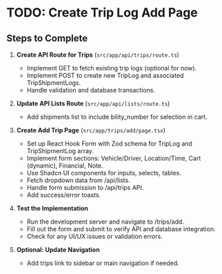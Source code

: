 # TODO: Create Trip Log Add Page

## Steps to Complete

1. **Create API Route for Trips** (`src/app/api/trips/route.ts`)
   - Implement GET to fetch existing trip logs (optional for now).
   - Implement POST to create new TripLog and associated TripShipmentLogs.
   - Handle validation and database transactions.

2. **Update API Lists Route** (`src/app/api/lists/route.ts`)
   - Add shipments list to include bility_number for selection in cart.

3. **Create Add Trip Page** (`src/app/trips/add/page.tsx`)
   - Set up React Hook Form with Zod schema for TripLog and TripShipmentLog array.
   - Implement form sections: Vehicle/Driver, Location/Time, Cart (dynamic), Financial, Note.
   - Use Shadcn UI components for inputs, selects, tables.
   - Fetch dropdown data from /api/lists.
   - Handle form submission to /api/trips API.
   - Add success/error toasts.

4. **Test the Implementation**
   - Run the development server and navigate to /trips/add.
   - Fill out the form and submit to verify API and database integration.
   - Check for any UI/UX issues or validation errors.

5. **Optional: Update Navigation**
   - Add trips link to sidebar or main navigation if needed.
